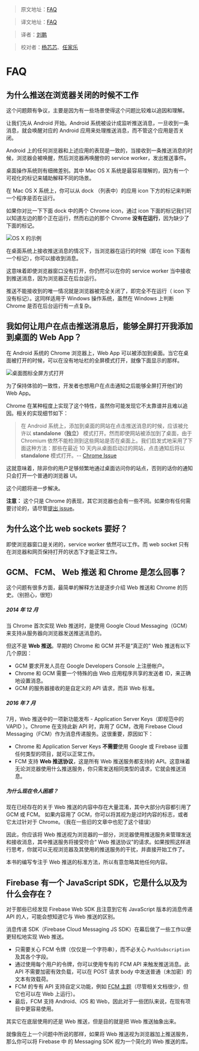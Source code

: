 >原文地址：[FAQ](https://developers.google.com/web/fundamentals/push-notifications/faq)

>译文地址：[FAQ](https://github.com/yued-fe/y-translation/edit/master/todo/push-notifications/faq.md)

>译者：[刘鹏](https://github.com/git-patrickliu)

>校对者：[杨芯芯](https://github.com/y2x33)、[任家乐](https://github.com/jennyrenjiale)


# FAQ 

## 为什么推送在浏览器关闭的时候不工作

这个问题颇有争议，主要是因为有一些场景使得这个问题比较难以追因和理解。

让我们先从 Android 开始。Android 系统被设计成监听推送消息，一旦收到一条消息，就会唤醒对应的 Android 应用来处理推送消息，而不管这个应用是否关闭。

Android 上的任何浏览器和上述应用的表现是一致的，当接收到一条推送消息的时候，浏览器会被唤醒，然后浏览器再唤醒你的 service worker，发出推送事件。

桌面操作系统则有细微差别。其中 Mac OS X 系统是最容易理解的，因为有一个可视化的标记来辅助解释不同的场景。

在 Mac OS X 系统上，你可以从 dock （列表中）的应用 icon 下方的标记来判断一个程序是否在运行。

如果你对比一下下面 dock 中的两个 Chrome icon，通过 icon 下面的标记我们可以知道左边的那个正在运行，然而右边的那个 Chrome **没有在运行**，因为缺少了下面的标记。

![ OS X 的示例](https://developers.google.com/web/fundamentals/push-notifications/images/faq/os-x-dock.png)

在桌面系统上接收推送消息的情况下，当浏览器在运行的时候（即在 icon 下面有一个标记），你可以接收到消息。

这意味着即使浏览器窗口没有打开，你仍然可以在你的 service worker 当中接收到推送消息，因为浏览器正在后台运行。

推送不能接收到的唯一情况就是浏览器被完全关闭了，即完全不在运行（ icon 下没有标记）。这同样适用于 Windows 操作系统，虽然在 Windows 上判断 Chrome 是否在后台运行有一点复杂。

## 我如何让用户在点击推送消息后，能够全屏打开我添加到桌面的 Web App？

在 Android 系统的 Chrome 浏览器上，Web App 可以被添加到桌面。当它在桌面被打开的时候，可以在没有地址栏的全屏模式打开，就像下面显示的那样。

![桌面图标全屏方式打开](https://developers.google.com/web/fundamentals/push-notifications/images/faq/gauntface-homescreen-to-fullscreen.png)

为了保持体验的一致性，开发者也想用户在点击通知之后能够全屏打开他们的 Web App。

Chrome 在某种程度上实现了这个特性，虽然你可能发现它不太靠谱并且难以追因。相关的实现细节如下：

> 在 Android 系统上，添加到桌面的网站在点击推送消息的时候，应该被允许以 **standalone（独立）** 模式打开。然而即使网站被添加到了桌面，由于 Chromium 依然不能检测到这些网站是否在桌面上。我们启发式地采用了下面这种方法：那些在最近 10 天内从桌面启动过的网站，点击通知后将以 **standalone** 模式打开。-- [Chrome Issue](https://bugs.chromium.org/p/chromium/issues/detail?id=541711)

这就意味着，除非你的用户足够频繁地通过桌面访问你的站点，否则的话你的通知只会打开一个普通的浏览器 UI。

这个问题将进一步解决。

**注意：** 这个只是 Chrome 的表现，其它浏览器也会有一些不同。如果你有任何需要讨论的，请尽管[提出 issue](https://github.com/gauntface/web-push-book/issues)。

## 为什么这个比 web sockets 要好？

即使浏览器窗口是关闭的，service worker 依然可以工作。而 web socket 只有在浏览器和网页保持打开的状态下才能正常工作。

## GCM、 FCM、 Web 推送 和 Chrome 是怎么回事？

这个问题有很多方面，最简单的解释方法是逐步介绍 Web 推送和 Chrome 的历史。（别担心，很短）

##### 2014 年 12 月
当 Chrome 首次实现 Web 推送时，是使用 Google Cloud Messaging（GCM）来支持从服务器向浏览器发送推送消息的。

但这不是 **Web 推送**。早期的 Chrome 和 GCM 并不是“真正的” Web 推送有以下几个原因：

- GCM 要求开发人员在 Google Developers Console 上注册帐户。
- Chrome 和 GCM 需要一个特殊的由 Web 应用程序共享的发送者 ID，来正确地设置消息。
- GCM 的服务器接收的是自定义的 API 请求，而非 Web 标准。

##### 2016 年 7 月
7月，Web 推送中的一项新功能发布 - Application Server Keys（即规范中的 VAPID ）。Chrome 在支持此新 API 时，弃用了 GCM，改用 Firebase Cloud Messaging（FCM）作为消息传递服务。这很重要，原因如下：

- Chrome 和 Application Server Keys **不需要**使用 Google 或 Firebase 设置任何类型的项目，就可以正常工作。
- FCM 支持 **Web 推送协议**，这是所有 Web 推送服务都支持的 API。这意味着无论浏览器使用什么推送服务，你只需发送相同类型的请求，它就会推送消息。

##### 为什么现在令人困惑？
现在已经存在的关于 Web 推送的内容中存在大量混淆，其中大部分内容都引用了 GCM 或 FCM。 如果内容用了 GCM，你可以将其视为是过时内容的标志，或者它太过针对于 Chrome。（我在一些旧的文章中也犯了这个错误）

因此，你应该将 Web 推送视为浏览器的一部分，浏览器使用推送服务来管理发送和接收消息，其中推送服务将接受符合“ Web 推送协议”的请求。如果按照这样进行思考，你就可以无视浏览器及其使用的推送服务的干扰，并直接开始工作了。

本书的编写专注于 Web 推送的标准方法，所以有意忽略其他任何内容。

## Firebase 有一个 JavaScript SDK，它是什么以及为什么会存在？
对于那些已经发现 Firebase Web SDK 且注意到它有 JavaScript 版本的消息传递 API 的人，可能会想知道它与 Web 推送的区别。

消息传递 SDK（Firebase Cloud Messaging JS SDK）在幕后做了一些工作以便更轻松地实现 Web 推送。

- 只需要关心 FCM 令牌（仅仅是一个字符串），而不必关心 `PushSubscription` 及其各个字段。
- 通过使用每个用户的令牌，你可以使用专有的 FCM API 来触发推送消息。此 API 不需要加密有效负载，可以在 POST 请求 body 中发送普通（未加密）的文本有效载荷。
- FCM 的专有 API 支持自定义功能，例如 [FCM 主题](https://firebase.google.com/docs/cloud-messaging/android/topic-messaging)（尽管相关文档很少，但它也可以在 Web 上运行）。
- 最后，FCM 支持 Android、iOS 和 Web，因此对于一些团队来说，在现有项目中更容易使用。

其实它在底层使用的还是 Web 推送，但是目的就是把 Web 推送抽象出来。

就像我在上一个问题中所说的那样，如果将 Web 推送视为浏览器加上推送服务，那么你可以将 Firebase 中 的 Messaging SDK 视为一个简化的 Web 推送的库。
